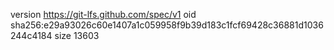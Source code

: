 version https://git-lfs.github.com/spec/v1
oid sha256:e29a93026c60e1407a1c059958f9b39d183c1fcf69428c36881d1036244c4184
size 13603
